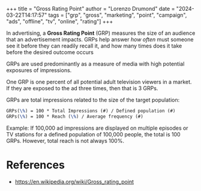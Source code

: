 +++
title = "Gross Rating Point"
author = "Lorenzo Drumond"
date = "2024-03-22T14:17:57"
tags = ["grp",  "gross",  "marketing",  "point",  "campaign",  "ads",  "offline",  "tv",  "online",  "rating"]
+++


In advertising, a __Gross Rating Point__ (GRP) measures the size of an audience that an advertisement impacts. GRPs help answer _how often_ must someone see it before they can readily recall it, and how many times does it take before the desired outcome occurs

GRPs are used predominantly as a measure of media with high potential exposures of impressions.

One GRP is one percent of all potential adult television viewers in a market. If they are exposed to the ad three times, then that is 3 GRPs.

GRPs are total impressions related to the size of the target population:

```latex
GRPs(\%) = 100 * Total Impressions (#) / Defined population (#)
GRPs(\%) = 100 * Reach (\%) / Average frequency (#)
```

Example: If 100,000 ad impressions are displayed on multiple episodes or TV stations for a defined population of 100,000 people, the total is 100 GRPs. However, total reach is not always 100%.

# References
- https://en.wikipedia.org/wiki/Gross_rating_point
